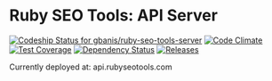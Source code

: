 # Ruby SEO Tools: API Server

[![Codeship Status for gbanis/ruby-seo-tools-server](https://img.shields.io/codeship/dde72690-623d-0132-7a14-3a888924fd85.svg?style=flat-square)](https://codeship.com/projects/52015)
[![Code Climate](https://img.shields.io/codeclimate/github/gbanis/ruby-seo-tools-server.svg?style=flat-square)](https://codeclimate.com/github/gbanis/ruby-seo-tools-server)
[![Test Coverage](https://img.shields.io/codeclimate/coverage/github/gbanis/ruby-seo-tools-server.svg?style=flat-square)](https://codeclimate.com/github/gbanis/ruby-seo-tools-server)
[![Dependency Status](https://img.shields.io/gemnasium/gbanis/ruby-seo-tools-server.svg?style=flat-square)](https://gemnasium.com/gbanis/ruby-seo-tools-server)
[![Releases](https://img.shields.io/github/release/gbanis/ruby-seo-tools-server.svg?style=flat-square)](https://github.com/gbanis/ruby-seo-tools-server/releases)


Currently deployed at: api.rubyseotools.com



